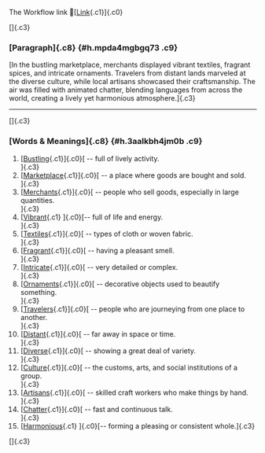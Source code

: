 The Workflow link
👏[[Link](https://www.google.com/url?q=http://www.google.com&sa=D&source=editors&ust=1757266892549876&usg=AOvVaw2rXLRStYE7n01KRMXNXB-j){.c1}]{.c0}

[]{.c3}

### [Paragraph]{.c8} {#h.mpda4mgbgq73 .c9}

[In the bustling marketplace, merchants displayed vibrant textiles,
fragrant spices, and intricate ornaments. Travelers from distant lands
marveled at the diverse culture, while local artisans showcased their
craftsmanship. The air was filled with animated chatter, blending
languages from across the world, creating a lively yet harmonious
atmosphere.]{.c3}

------------------------------------------------------------------------

[]{.c3}

### [Words & Meanings]{.c8} {#h.3aalkbh4jm0b .c9}

1.  [[Bustling](https://www.google.com/url?q=http://www.google.com&sa=D&source=editors&ust=1757266892550702&usg=AOvVaw2GKoIRwfSofMEhy_aZwSrr){.c1}]{.c0}[ --
    full of lively activity.\
    ]{.c3}
2.  [[Marketplace](https://www.google.com/url?q=http://www.google.com&sa=D&source=editors&ust=1757266892550851&usg=AOvVaw07nvv56QepnCdXgKx7QItk){.c1}]{.c0}[ --
    a place where goods are bought and sold.\
    ]{.c3}
3.  [[Merchants](https://www.google.com/url?q=http://www.google.com&sa=D&source=editors&ust=1757266892550999&usg=AOvVaw3ZPSv9KYjAFPg4bGFLhOQF){.c1}]{.c0}[ --
    people who sell goods, especially in large quantities.\
    ]{.c3}
4.  [[Vibrant](https://www.google.com/url?q=http://www.google.com&sa=D&source=editors&ust=1757266892551158&usg=AOvVaw0FUuDoJuaeWb7UTlOVJQ0u){.c1}
    ]{.c0}[-- full of life and energy.\
    ]{.c3}
5.  [[Textiles](https://www.google.com/url?q=http://www.google.com&sa=D&source=editors&ust=1757266892551278&usg=AOvVaw1r7UNeygg_m3oB_lVf1j7V){.c1}]{.c0}[ --
    types of cloth or woven fabric.\
    ]{.c3}
6.  [[Fragrant](https://www.google.com/url?q=http://www.google.com&sa=D&source=editors&ust=1757266892551494&usg=AOvVaw1QXGpVt7_rXYonqq6LZxwb){.c1}]{.c0}[ --
    having a pleasant smell.\
    ]{.c3}
7.  [[Intricate](https://www.google.com/url?q=http://www.google.com&sa=D&source=editors&ust=1757266892551677&usg=AOvVaw2LCgtmhyJDT6TCl2T-qF3O){.c1}]{.c0}[ --
    very detailed or complex.\
    ]{.c3}
8.  [[Ornaments](https://www.google.com/url?q=http://www.google.com&sa=D&source=editors&ust=1757266892551805&usg=AOvVaw3P8G0V2826fz9mj_sXvs5B){.c1}]{.c0}[ --
    decorative objects used to beautify something.\
    ]{.c3}
9.  [[Travelers](https://www.google.com/url?q=http://www.google.com&sa=D&source=editors&ust=1757266892551963&usg=AOvVaw15NLh1cItYD9da7RnRUmiw){.c1}]{.c0}[ --
    people who are journeying from one place to another.\
    ]{.c3}
10. [[Distant](https://www.google.com/url?q=http://www.google.com&sa=D&source=editors&ust=1757266892552110&usg=AOvVaw2-jqgbVzrPMkPoy5SeeRYO){.c1}]{.c0}[ --
    far away in space or time.\
    ]{.c3}
11. [[Diverse](https://www.google.com/url?q=http://www.google.com&sa=D&source=editors&ust=1757266892552225&usg=AOvVaw3Jfx0epf3YUhI1ZsJs76pY){.c1}]{.c0}[ --
    showing a great deal of variety.\
    ]{.c3}
12. [[Culture](https://www.google.com/url?q=http://www.google.com&sa=D&source=editors&ust=1757266892552347&usg=AOvVaw0CSkRUqkKMfpowJ8dcVPqr){.c1}]{.c0}[ --
    the customs, arts, and social institutions of a group.\
    ]{.c3}
13. [[Artisans](https://www.google.com/url?q=http://www.google.com&sa=D&source=editors&ust=1757266892552545&usg=AOvVaw10d3DYpHv5bLbWPvad8W9e){.c1}]{.c0}[ --
    skilled craft workers who make things by hand.\
    ]{.c3}
14. [[Chatter](https://www.google.com/url?q=http://www.google.com&sa=D&source=editors&ust=1757266892552736&usg=AOvVaw25_z04QZgLah1Cur3Dzq03){.c1}]{.c0}[ --
    fast and continuous talk.\
    ]{.c3}
15. [[Harmonious](https://www.google.com/url?q=http://www.google.com&sa=D&source=editors&ust=1757266892552868&usg=AOvVaw1uZvawhD6piqkYe4PJumO4){.c1}
    ]{.c0}[-- forming a pleasing or consistent whole.]{.c3}

[]{.c3}
